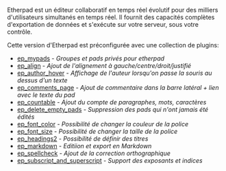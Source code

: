 Etherpad est un éditeur collaboratif en temps réel évolutif pour des milliers d'utilisateurs simultanés en temps réel. Il fournit des capacités complètes d'exportation de données et s'exécute sur votre serveur, sous votre contrôle.

Cette version d'Etherpad est préconfigurée avec une collection de plugins:

- [ep_mypads](https://www.npmjs.com/package/ep_mypads) - *Groupes et pads privés pour etherpad*
- [ep_align](https://www.npmjs.com/package/ep_align) - *Ajout de l'alignement à gauche/centre/droit/justifié*
- [ep_author_hover](https://www.npmjs.com/package/ep_author_hover) - *Affichage de l'auteur lorsqu'on passe la souris au dessus d'un texte*
- [ep_comments_page](https://www.npmjs.com/package/ep_comments_page) - *Ajout de commentaire dans la barre latéral + lien avec le texte du pad*
- [ep_countable](https://www.npmjs.com/package/ep_countable) - *Ajout du compte de paragraphes, mots, caractères*
- [ep_delete_empty_pads](https://www.npmjs.com/package/ep_delete_empty_pads) - *Suppression des pads qui n'ont jamais été édités*
- [ep_font_color](https://www.npmjs.com/package/ep_font_color) - *Possibilité de changer la couleur de la police*
- [ep_font_size](https://www.npmjs.com/package/ep_font_size) - *Possibilité de changer la taille de la police*
- [ep_headings2](https://www.npmjs.com/package/ep_headings2) - *Possibilité de définir des titres*
- [ep_markdown](https://www.npmjs.com/package/ep_markdown) - *Editiion et export en Markdown*
- [ep_spellcheck](https://www.npmjs.com/package/ep_spellcheck) - *Ajout de la correction orthographique*
- [ep_subscript_and_superscript](https://www.npmjs.com/package/ep_subscript_and_superscript) - *Support des exposants et indices*
